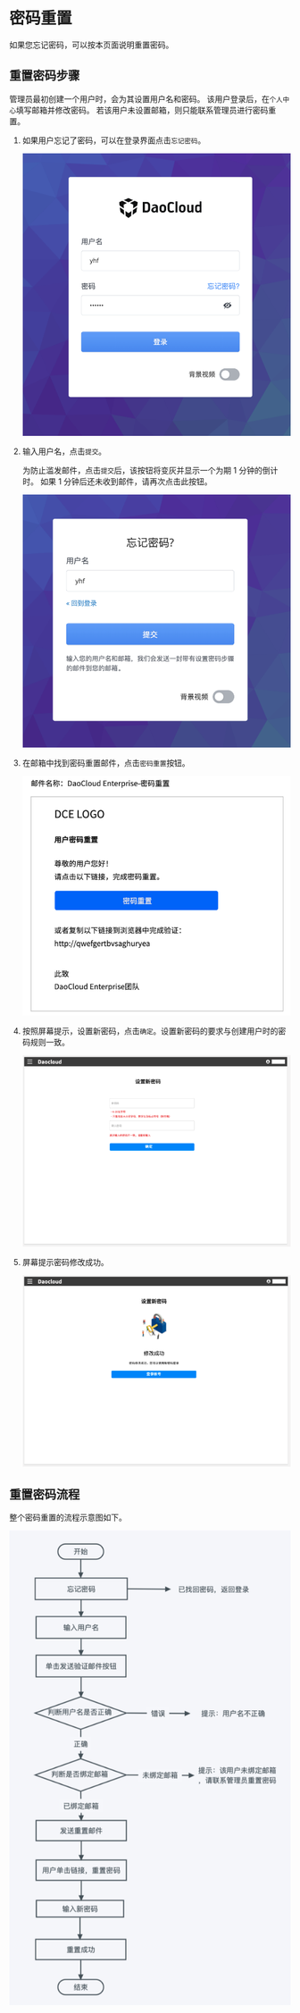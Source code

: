 # 密码重置

如果您忘记密码，可以按本页面说明重置密码。

## 重置密码步骤

管理员最初创建一个用户时，会为其设置用户名和密码。
该用户登录后，在`个人中心`填写邮箱并修改密码。
若该用户未设置邮箱，则只能联系管理员进行密码重置。

1. 如果用户忘记了密码，可以在登录界面点击`忘记密码`。

    ![登录界面](../images/password00.png)

2. 输入用户名，点击`提交`。

   为防止滥发邮件，点击`提交`后，该按钮将变灰并显示一个为期 1 分钟的倒计时。
   如果 1 分钟后还未收到邮件，请再次点击此按钮。

    ![密码重置流程](../images/password02.png)

3. 在邮箱中找到密码重置邮件，点击`密码重置`按钮。

    ![密码重置流程](../images/password03.png)

4. 按照屏幕提示，设置新密码，点击`确定`。设置新密码的要求与创建用户时的密码规则一致。

    ![密码重置流程](../images/password04.png)

5. 屏幕提示密码修改成功。

    ![密码重置流程](../images/password05.png)

## 重置密码流程

整个密码重置的流程示意图如下。

![密码重置流程](../images/password01.png)
